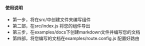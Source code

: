 #### 使用说明
- 第一步，将在src/中创建文件夹编写组件
- 第二部，在src/index.js 将您的组件导出
- 第三步，在examples/docs下创建markdown文件并编写您的文档
- 第四部，将您编写的文档在examples/route.config.js 配置好路由